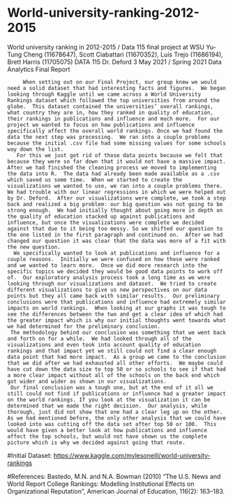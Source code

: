 # World-university-ranking-2012-2015
 World university ranking in 2012-2015 / Data 115 final project at WSU
Yu-Tung Cheng (11678647), Scott Ciabattari (11670352), Luis Trejo (11686194), Brett Harris (11705075)
DATA 115  Dr. Deford 3 May 2021 / Spring 2021
Data Analytics Final Report
                
                
         When setting out on our Final Project, our group knew we would need a solid dataset that had interesting facts and figures.  We began looking through Kaggle until we came across a World University Rankings dataset which followed the top universities from around the globe.  This dataset contained the universities’ overall rankings, what country they are in, how they ranked in quality of education, their rankings in publications and influence and much more.  For our project we wanted to focus on how publications and influence specifically affect the overall world rankings. Once we had found the data the next step was processing.  We ran into a couple problems because the initial .csv file had some missing values for some schools way down the list.  
       For this we just got rid of those data points because we felt that because they were so far down that it would not have a massive impact.  After we had finished the cleaning process we moved to implementing the data into R.  The data had already been made available as a .csv which saved us some time.  When we started to create the visualizations we wanted to use, we ran into a couple problems there.  We had trouble with our linear regressions in which we were helped out by Dr. Deford.  After our visualizations were complete, we took a step back and realized a big problem: our big question was not going to be strong enough.  We had initially thought about going more in depth on the quality of education stacked up against publications and influence, but once the visualizations were complete we decided against that due to it being too messy. So we shifted our question to the one listed in the first paragraph and continued on.  After we had changed our question it was clear that the data was more of a fit with the new question.  
      We specifically wanted to look at publications and influence for a couple reasons.  Initially we were confused on how these were ranked and we wanted to learn more.  Once we did more research into the specific topics we decided they would be good data points to work off of.  Our exploratory analysis process took a long time as we were looking through our visualizations and dataset.  We tried to create different visualizations to give us new perspectives on our data points but they all came back with similar results.  Our preliminary conclusions were that publications and influence had extremely similar impacts on world rankings.  When looking at our graphs it was tough to see the differences between the two and get a clear idea of which had the greater impact which is why our initial thoughts went towards what we had determined for the preliminary conclusion.
     The methodology behind our conclusion was something that we went back and forth on for a while.  We had looked through all of the visualizations and even took into account quality of education rankings and that impact yet we still could not find a clear enough data point that had more impact.  As a group we came to the conclusion that we did after we had exhausted all other efforts.  We maybe could have cut down the data size to top 50 or so schools to see if that had a more clear impact without all of the schools on the back end which got wider and wider as shown in our visualizations. 
     Our final conclusion was a tough one, but at the end of it all we still could not find if publications or influence had a greater impact on the world rankings. If you look at the visualization it can be determined that we made the right decision.  Our analysis, while thorough, just did not show that one had a clear leg up on the other. As we had mentioned before, the only other analysis that we could have looked into was cutting off the data set after top 50 or 100.  This would have given a better look at how publications and influence affect the top schools, but would not have shown us the complete picture which is why we decided against going that route. 



#Initial Dataset: https://www.kaggle.com/mylesoneill/world-university-rankings

#References: Bastedo, M.N. and N.A. Bowman (2010) “The U.S. News and World Report College Rankings: Modelling Institutional Effects on Organizational Reputation”, American Journal of Education, 116(2): 163–183.

